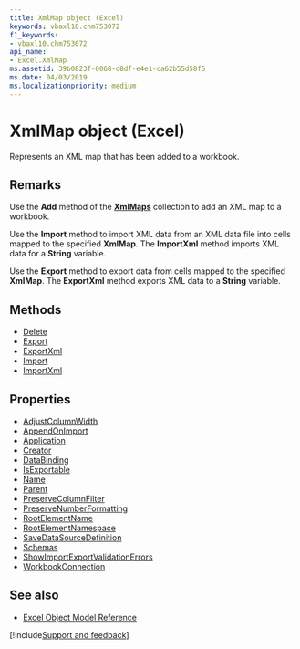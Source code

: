 ```yaml
---
title: XmlMap object (Excel)
keywords: vbaxl10.chm753072
f1_keywords:
- vbaxl10.chm753072
api_name:
- Excel.XmlMap
ms.assetid: 39b0823f-0068-d8df-e4e1-ca62b55d58f5
ms.date: 04/03/2019
ms.localizationpriority: medium
---
```



# XmlMap object (Excel)

Represents an XML map that has been added to a workbook.


## Remarks

Use the **Add** method of the **[XmlMaps](Excel.XmlMaps.md)** collection to add an XML map to a workbook.

Use the **Import** method to import XML data from an XML data file into cells mapped to the specified **XmlMap**. The **ImportXml** method imports XML data for a **String** variable.

Use the **Export** method to export data from cells mapped to the specified **XmlMap**. The **ExportXml** method exports XML data to a **String** variable.


## Methods

- [Delete](Excel.XmlMap.Delete.md)
- [Export](Excel.XmlMap.Export.md)
- [ExportXml](Excel.XmlMap.ExportXml.md)
- [Import](Excel.XmlMap.Import.md)
- [ImportXml](Excel.XmlMap.ImportXml.md)

## Properties

- [AdjustColumnWidth](Excel.XmlMap.AdjustColumnWidth.md)
- [AppendOnImport](Excel.XmlMap.AppendOnImport.md)
- [Application](Excel.XmlMap.Application.md)
- [Creator](Excel.XmlMap.Creator.md)
- [DataBinding](Excel.XmlMap.DataBinding.md)
- [IsExportable](Excel.XmlMap.IsExportable.md)
- [Name](Excel.XmlMap.Name.md)
- [Parent](Excel.XmlMap.Parent.md)
- [PreserveColumnFilter](Excel.XmlMap.PreserveColumnFilter.md)
- [PreserveNumberFormatting](Excel.XmlMap.PreserveNumberFormatting.md)
- [RootElementName](Excel.XmlMap.RootElementName.md)
- [RootElementNamespace](Excel.XmlMap.RootElementNamespace.md)
- [SaveDataSourceDefinition](Excel.XmlMap.SaveDataSourceDefinition.md)
- [Schemas](Excel.XmlMap.Schemas.md)
- [ShowImportExportValidationErrors](Excel.XmlMap.ShowImportExportValidationErrors.md)
- [WorkbookConnection](Excel.XmlMap.WorkbookConnection.md)


## See also

- [Excel Object Model Reference](overview/Excel/object-model.md)

[!include[Support and feedback](~/includes/feedback-boilerplate.md)]
